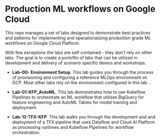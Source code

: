 # Production ML workflows on Google Cloud

This repo manages a set of labs designed to demonstrate best practices and patterns for implementing and operationalizing production grade ML workflows on Google Cloud Platform.

With few exceptions the labs are self-contained - they don't rely on other labs. The goal is to create a portoflio of labs that can be utilized in development and delivery of scenario specific demos and workshops. 

- **Lab-00- Environment Setup**. This lab guides you through the process of provisioning and configuring a reference MLOps environment on GCP. Most other labs rely on the environment configured in this lab. . 

- **Lab-01-KFP_AutoML**. This lab demonstrates how to use Kubeflow Pipelines to orchestrate an ML workflow that utilizes BigQuery for feature engineering and AutoML Tables for model training and deployment.


- **Lab-12-TFX-KFP**. This lab walks you through the development and and deployment of a TFX pipeline that uses Dataflow and Cloud AI Platform as processing runtimes and Kubeflow Pipelines for workflow orchestration.

